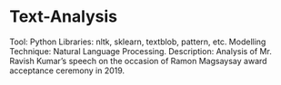 # Text-Analysis
Tool: Python
Libraries: nltk, sklearn, textblob, pattern, etc.
Modelling Technique: Natural Language Processing.
Description: Analysis of Mr. Ravish Kumar’s speech on the occasion of Ramon Magsaysay award acceptance ceremony in 2019.

